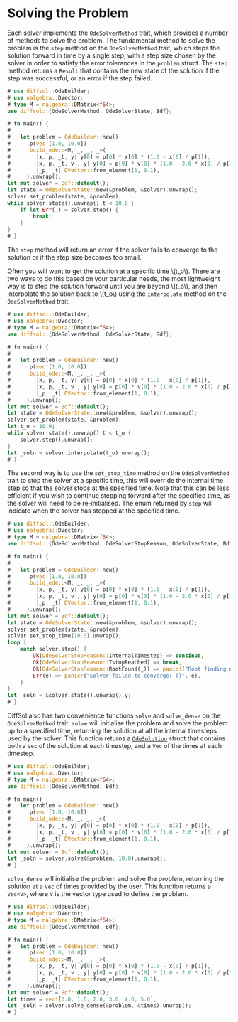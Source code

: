 # Solving the Problem

Each solver implements the [`OdeSolverMethod`](https://docs.rs/diffsol/latest/diffsol/ode_solver/method/trait.OdeSolverMethod.html) trait, which provides a number of methods to solve the problem.
The fundamental method to solve the problem is the `step` method on the `OdeSolverMethod` trait, which steps the solution forward in time by a single step, with a step size chosen by the solver
in order to satisfy the error tolerances in the `problem` struct. The `step` method returns a `Result` that contains the new state of the solution if the step was successful, or an error if the step failed.

```rust
# use diffsol::OdeBuilder;
# use nalgebra::DVector;
# type M = nalgebra::DMatrix<f64>;
use diffsol::{OdeSolverMethod, OdeSolverState, Bdf};

# fn main() {
# 
#   let problem = OdeBuilder::new()
#     .p(vec![1.0, 10.0])
#     .build_ode::<M, _, _, _>(
#        |x, p, _t, y| y[0] = p[0] * x[0] * (1.0 - x[0] / p[1]),
#        |x, p, _t, v , y| y[0] = p[0] * v[0] * (1.0 - 2.0 * x[0] / p[1]),
#        |_p, _t| DVector::from_element(1, 0.1),
#     ).unwrap();
let mut solver = Bdf::default();
let state = OdeSolverState::new(&problem, &solver).unwrap();
solver.set_problem(state, &problem);
while solver.state().unwrap().t < 10.0 {
    if let Err(_) = solver.step() {
        break;
    }
}
# }
```

The `step` method will return an error if the solver fails to converge to the solution or if the step size becomes too small.

Often you will want to get the solution at a specific time \\(t_o\\). There are two ways to do this based on your particular needs, the most lightweight way is to step the solution forward
until you are beyond \\(t_o\\), and then interpolate the solution back to \\(t_o\\) using the `interpolate` method on the `OdeSolverMethod` trait. 

```rust
# use diffsol::OdeBuilder;
# use nalgebra::DVector;
# type M = nalgebra::DMatrix<f64>;
use diffsol::{OdeSolverMethod, OdeSolverState, Bdf};

# fn main() {
# 
#   let problem = OdeBuilder::new()
#     .p(vec![1.0, 10.0])
#     .build_ode::<M, _, _, _>(
#        |x, p, _t, y| y[0] = p[0] * x[0] * (1.0 - x[0] / p[1]),
#        |x, p, _t, v , y| y[0] = p[0] * v[0] * (1.0 - 2.0 * x[0] / p[1]),
#        |_p, _t| DVector::from_element(1, 0.1),
#     ).unwrap();
let mut solver = Bdf::default();
let state = OdeSolverState::new(&problem, &solver).unwrap();
solver.set_problem(state, &problem);
let t_o = 10.0;
while solver.state().unwrap().t < t_o {
    solver.step().unwrap();
}
let _soln = solver.interpolate(t_o).unwrap();
# }
```

The second way is to use the `set_stop_time` method on the `OdeSolverMethod` trait to stop the solver at a specific time, this will override the internal time step so that the solver stops at the specified time.
Note that this can be less efficient if you wish to continue stepping forward after the specified time, as the solver will need to be re-initialised.
The enum returned by `step` will indicate when the solver has stopped at the specified time.

```rust
# use diffsol::OdeBuilder;
# use nalgebra::DVector;
# type M = nalgebra::DMatrix<f64>;
use diffsol::{OdeSolverMethod, OdeSolverStopReason, OdeSolverState, Bdf};

# fn main() {
# 
#   let problem = OdeBuilder::new()
#     .p(vec![1.0, 10.0])
#     .build_ode::<M, _, _, _>(
#        |x, p, _t, y| y[0] = p[0] * x[0] * (1.0 - x[0] / p[1]),
#        |x, p, _t, v , y| y[0] = p[0] * v[0] * (1.0 - 2.0 * x[0] / p[1]),
#        |_p, _t| DVector::from_element(1, 0.1),
#     ).unwrap();
let mut solver = Bdf::default();
let state = OdeSolverState::new(&problem, &solver).unwrap();
solver.set_problem(state, &problem);
solver.set_stop_time(10.0).unwrap();
loop {
    match solver.step() {
        Ok(OdeSolverStopReason::InternalTimestep) => continue,
        Ok(OdeSolverStopReason::TstopReached) => break,
        Ok(OdeSolverStopReason::RootFound(_)) => panic!("Root finding not used"),
        Err(e) => panic!("Solver failed to converge: {}", e),
    }
}
let _soln = &solver.state().unwrap().y;
# }
```

DiffSol also has two convenience functions `solve` and `solve_dense` on the `OdeSolverMethod` trait. `solve` will initialise the problem and solve the problem up to a specified time, returning the solution at all the 
internal timesteps used by the solver. This function returns a [`OdeSolution`](https://docs.rs/diffsol/latest/diffsol/ode_solver/solution/struct.OdeSolution.html) struct that contains both a `Vec` of 
the solution at each timestep, and a `Vec` of the times at each timestep.

```rust
# use diffsol::OdeBuilder;
# use nalgebra::DVector;
# type M = nalgebra::DMatrix<f64>;
use diffsol::{OdeSolverMethod, Bdf};

# fn main() {
#   let problem = OdeBuilder::new()
#     .p(vec![1.0, 10.0])
#     .build_ode::<M, _, _, _>(
#        |x, p, _t, y| y[0] = p[0] * x[0] * (1.0 - x[0] / p[1]),
#        |x, p, _t, v , y| y[0] = p[0] * v[0] * (1.0 - 2.0 * x[0] / p[1]),
#        |_p, _t| DVector::from_element(1, 0.1),
#     ).unwrap();
let mut solver = Bdf::default();
let _soln = solver.solve(&problem, 10.0).unwrap();
# }
```

`solve_dense` will initialise the problem and solve the problem, returning the solution at a `Vec` of times provided by the user. This function returns a `Vec<V>`, where `V` is the vector type used to define the problem.

```rust
# use diffsol::OdeBuilder;
# use nalgebra::DVector;
# type M = nalgebra::DMatrix<f64>;
use diffsol::{OdeSolverMethod, Bdf};

# fn main() {
#   let problem = OdeBuilder::new()
#     .p(vec![1.0, 10.0])
#     .build_ode::<M, _, _, _>(
#        |x, p, _t, y| y[0] = p[0] * x[0] * (1.0 - x[0] / p[1]),
#        |x, p, _t, v , y| y[0] = p[0] * v[0] * (1.0 - 2.0 * x[0] / p[1]),
#        |_p, _t| DVector::from_element(1, 0.1),
#     ).unwrap();
let mut solver = Bdf::default();
let times = vec![0.0, 1.0, 2.0, 3.0, 4.0, 5.0];
let _soln = solver.solve_dense(&problem, &times).unwrap();
# }
```